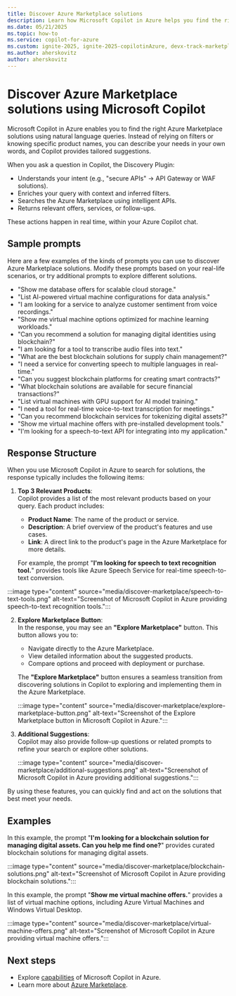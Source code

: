 ```yaml
---
title: Discover Azure Marketplace solutions 
description: Learn how Microsoft Copilot in Azure helps you find the right Azure Marketplace solutions using natural language queries.
ms.date: 05/21/2025
ms.topic: how-to
ms.service: copilot-for-azure
ms.custom: ignite-2025, ignite-2025-copilotinAzure, devx-track-marketplace, build-2025
ms.author: aherskovitz
author: aherskovitz
---
```


# Discover Azure Marketplace solutions using Microsoft Copilot

Microsoft Copilot in Azure enables you to find the right Azure Marketplace solutions using natural language queries. Instead of relying on filters or knowing specific product names, you can describe your needs in your own words, and Copilot provides tailored suggestions.

When you ask a question in Copilot, the Discovery Plugin:

- Understands your intent (e.g., "secure APIs" → API Gateway or WAF solutions).
- Enriches your query with context and inferred filters.
- Searches the Azure Marketplace using intelligent APIs.
- Returns relevant offers, services, or follow-ups.

These actions happen in real time, within your Azure Copilot chat.

## Sample prompts

Here are a few examples of the kinds of prompts you can use to discover Azure Marketplace solutions. Modify these prompts based on your real-life scenarios, or try additional prompts to explore different solutions.

- "Show me database offers for scalable cloud storage."
- "List AI-powered virtual machine configurations for data analysis."
- "I am looking for a service to analyze customer sentiment from voice recordings."
- "Show me virtual machine options optimized for machine learning workloads."
- "Can you recommend a solution for managing digital identities using blockchain?"
- "I am looking for a tool to transcribe audio files into text."
- "What are the best blockchain solutions for supply chain management?"
- "I need a service for converting speech to multiple languages in real-time."
- "Can you suggest blockchain platforms for creating smart contracts?"
- "What blockchain solutions are available for secure financial transactions?"
- "List virtual machines with GPU support for AI model training."
- "I need a tool for real-time voice-to-text transcription for meetings."
- "Can you recommend blockchain services for tokenizing digital assets?"
- "Show me virtual machine offers with pre-installed development tools."
- "I'm looking for a speech-to-text API for integrating into my application."

## Response Structure

When you use Microsoft Copilot in Azure to search for solutions, the response typically includes the following items:

1. **Top 3 Relevant Products**:  
   Copilot provides a list of the most relevant products based on your query. Each product includes:
   - **Product Name**: The name of the product or service.
   - **Description**: A brief overview of the product's features and use cases.
   - **Link**: A direct link to the product's page in the Azure Marketplace for more details.   
   
   For example, the prompt "**I'm looking for speech to text recognition tool.**" provides tools like Azure Speech Service for real-time speech-to-text conversion.

:::image type="content" source="media/discover-marketplace/speech-to-text-tools.png" alt-text="Screenshot of Microsoft Copilot in Azure providing speech-to-text recognition tools.":::


2. **Explore Marketplace Button**:  
   In the response, you may see an **"Explore Marketplace"** button. This button allows you to:

   - Navigate directly to the Azure Marketplace.
   - View detailed information about the suggested products.
   - Compare options and proceed with deployment or purchase.

   The **"Explore Marketplace"** button ensures a seamless transition from discovering solutions in Copilot to exploring and implementing them in the Azure Marketplace.

   :::image type="content" source="media/discover-marketplace/explore-marketplace-button.png" alt-text="Screenshot of the Explore Marketplace button in Microsoft Copilot in Azure.":::

3. **Additional Suggestions**:  
   Copilot may also provide follow-up questions or related prompts to refine your search or explore other solutions.

   :::image type="content" source="media/discover-marketplace/additional-suggestions.png" alt-text="Screenshot of Microsoft Copilot in Azure providing additional suggestions.":::

By using these features, you can quickly find and act on the solutions that best meet your needs.

## Examples

In this example, the prompt "**I'm looking for a blockchain solution for managing digital assets. Can you help me find one?**" provides curated blockchain solutions for managing digital assets.

:::image type="content" source="media/discover-marketplace/blockchain-solutions.png" alt-text="Screenshot of Microsoft Copilot in Azure providing blockchain solutions.":::

In this example, the prompt "**Show me virtual machine offers.**" provides a list of virtual machine options, including Azure Virtual Machines and Windows Virtual Desktop.

:::image type="content" source="media/discover-marketplace/virtual-machine-offers.png" alt-text="Screenshot of Microsoft Copilot in Azure providing virtual machine offers.":::


## Next steps

- Explore [capabilities](capabilities.md) of Microsoft Copilot in Azure.
- Learn more about [Azure Marketplace](https://azure.microsoft.com/partners/marketplace).

